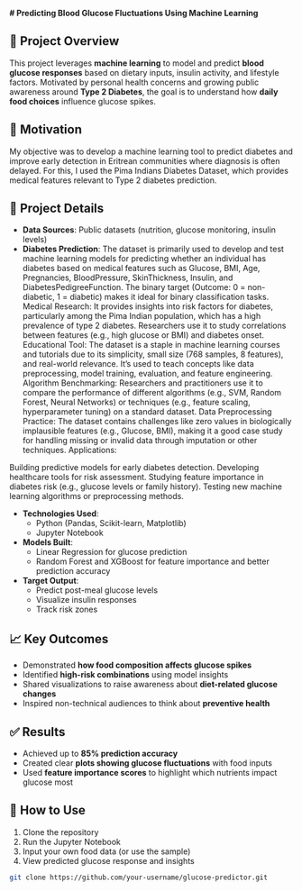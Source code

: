 **# Predicting Blood Glucose Fluctuations Using Machine Learning**

## 📌 Project Overview

This project leverages **machine learning** to model and predict **blood glucose responses** based on dietary inputs, insulin activity, and lifestyle factors. Motivated by personal health concerns and growing public awareness around **Type 2 Diabetes**, the goal is to understand how **daily food choices** influence glucose spikes.

## 🧠 Motivation

My objective was to develop a machine learning tool to predict diabetes and improve early detection in Eritrean communities where diagnosis is often delayed. For this, I used the Pima Indians Diabetes Dataset, which provides medical features relevant to Type 2 diabetes prediction.

## 🔬 Project Details

- **Data Sources**: Public datasets (nutrition, glucose monitoring, insulin levels)
- **Diabetes Prediction**:
The dataset is primarily used to develop and test machine learning models for predicting whether an individual has diabetes based on medical features such as Glucose, BMI, Age, Pregnancies, BloodPressure, SkinThickness, Insulin, and DiabetesPedigreeFunction. The binary target (Outcome: 0 = non-diabetic, 1 = diabetic) makes it ideal for binary classification tasks.
Medical Research:
It provides insights into risk factors for diabetes, particularly among the Pima Indian population, which has a high prevalence of type 2 diabetes. Researchers use it to study correlations between features (e.g., high glucose or BMI) and diabetes onset.
Educational Tool:
The dataset is a staple in machine learning courses and tutorials due to its simplicity, small size (768 samples, 8 features), and real-world relevance. It’s used to teach concepts like data preprocessing, model training, evaluation, and feature engineering.
Algorithm Benchmarking:
Researchers and practitioners use it to compare the performance of different algorithms (e.g., SVM, Random Forest, Neural Networks) or techniques (e.g., feature scaling, hyperparameter tuning) on a standard dataset.
Data Preprocessing Practice:
The dataset contains challenges like zero values in biologically implausible features (e.g., Glucose, BMI), making it a good case study for handling missing or invalid data through imputation or other techniques.
Applications:

Building predictive models for early diabetes detection.
Developing healthcare tools for risk assessment.
Studying feature importance in diabetes risk (e.g., glucose levels or family history).
Testing new machine learning algorithms or preprocessing methods.
- **Technologies Used**:
  - Python (Pandas, Scikit-learn, Matplotlib)
  - Jupyter Notebook
- **Models Built**:
  - Linear Regression for glucose prediction
  - Random Forest and XGBoost for feature importance and better prediction accuracy
- **Target Output**:
  - Predict post-meal glucose levels
  - Visualize insulin responses
  - Track risk zones

## 📈 Key Outcomes

- Demonstrated **how food composition affects glucose spikes**
- Identified **high-risk combinations** using model insights
- Shared visualizations to raise awareness about **diet-related glucose changes**
- Inspired non-technical audiences to think about **preventive health**

## ✅ Results

- Achieved up to **85% prediction accuracy**
- Created clear **plots showing glucose fluctuations** with food inputs
- Used **feature importance scores** to highlight which nutrients impact glucose most

## 📎 How to Use

1. Clone the repository  
2. Run the Jupyter Notebook  
3. Input your own food data (or use the sample)  
4. View predicted glucose response and insights  

```bash
git clone https://github.com/your-username/glucose-predictor.git
